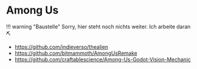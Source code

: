 # Among Us

!!! warning "Baustelle"
    Sorry, hier steht noch nichts weiter. Ich arbeite daran ⛏

- https://github.com/indieverso/thealien
- https://github.com/bitmammoth/AmongUsRemake
- https://github.com/craftablescience/Among-Us-Godot-Vision-Mechanic

